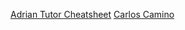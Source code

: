 [Adrian Tutor Cheatsheet](https://zulip.in.tum.de/user_uploads/2/be/yZseeV99m6vW82gztReHvRvs/Theo-Cheatsheet.pdf)
[Carlos Camino](https://www.carlos-camino.de/eti.html)

